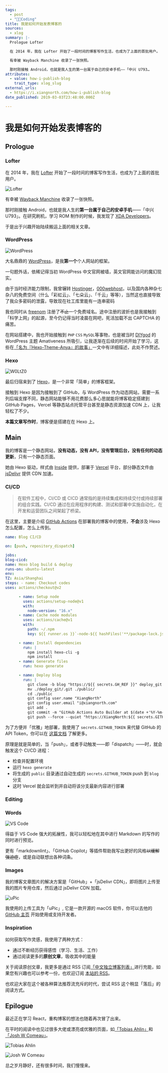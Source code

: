 ```yaml
---
tags:
  - post
  - "🧑‍💻Coding"
title: 我是如何开始发表博客的
sources:
  - xlog
summary: |-
  Prologue Lofter

  在 2014 年，我在 Lofter 开始了一段时间的博客写作生活，也成为了上面的首批用户。

  有幸被 Wayback Manchine 收录了一张快照。

  那时刚接触 Android，也就是我人生的第一台属于自己的安卓手机——「中兴 U793…
attributes:
  - value: how-i-publish-blog
    trait_type: xlog_slug
external_urls:
  - https://i.xiangnorth.com/how-i-publish-blog
date_published: 2019-03-03T23:48:00.000Z

---
```


# 我是如何开始发表博客的

## Prologue

### Lofter

在 2014 年，我在 [Lofter](https://lofter.com/) 开始了一段时间的博客写作生活，也成为了上面的首批用户。

![Lofter](./how-i-publish-blog/lofter.png)

有幸被 [Wayback Manchine](https://web.archive.org/web/20190315110511/http://yishuabear.lofter.com/) 收录了一张快照。

那时刚接触 Android，也就是我人生的**第一台属于自己的安卓手机**——「中兴 U793」。在研究刷机，学习 ROM 制作的时候，我发现了 [XDA Developers](https://xda-developers.com/)。

于是出于兴趣开始陆续搬运上面的相关文章。

### WordPress

![WordPress](./how-i-publish-blog/wordpress.png)

大名鼎鼎的 [WordPress](https://wordpress.com/)，是我**第一个**个人网站的框架。

一句题外话，依稀记得当初 WordPress 中文官网被墙，英文官网能访问的魔幻现实。

由于当时经济能力限制，我曾辗转 [Hostinger](https://www.hostinger.com/)，[000webhost](https://www.000webhost.com/)，以及国内各种杂七杂八的免费空间（什么「彩虹云」、「七朵云」、「千云」等等），当然这也直接导致了我众多密码的泄露，导致现在社工库里能有一连串密码

我也同时从 [freenom](https://freenom.com/) 注册了~~不止~~一个免费域名。途中注册的波折也是我接触到「科学上网」的起源，至今仍记得当时凌晨在网吧，死活加载不出 CAPTCHA 的痛苦。

在网站搭建中，我也开始接触到 `PHP` `CSS` `MySQL`等事物，也是被当时 [DIYgod](https://github.com/DIYgod) 的 WordPress 主题 Amativeness 所吸引，让我逐渐在后续的时间开始了学习，这些在[「名为『Hexo-Theme-Anya』的故事」](/the-story-of-anya)一文中有详细描述，此处不作赘述。

### Hexo

![W0LtZ0](./how-i-publish-blog/w0ltz0.png)

最后归宿来到了 [Hexo](https://hexo.io/)，是一个非常「简单」的博客框架。

接触到 Hexo 是因为接触到了 GitHub，与 WordPress 作为动态网站，需要一系列后端支撑不同，静态网站能够不用花费那么多心思就能将博客稳定搭建到 GitHub Pages，Vercel 等静态站点托管平台甚至是静态资源加速 CDN 上，让我轻松了不少。

**本篇文章写作时**，博客便是搭建在在 Hexo 上。

## Main

我的博客是一个静态网站，**没有动态，没有 API，没有管理后台，没有任何的动态更新**，只有一个静态页面。

她由 Hexo 驱动，样式由 [Inside](https://github.com/ikeq/hexo-theme-inside) 提供，部署于 [Vercel](https://vercel.com/) 平台，部分静态文件由 [jsDelivr](https://www.jsdelivr.com/) 提供 CDN 加速。

### CI/CD

> 在软件工程中，CI/CD 或 CICD 通常指的是持续集成和持续交付或持续部署的组合实践。CI/CD 通过在应用程序的构建、测试和部署中实施自动化，在开发和运营团队之间架起了桥梁。
> 

在这里，主要是介绍 [GitHub Actions](https://github.com/features/actions) 在部署我的博客中的使用，**不会**涉及 Hexo 怎么配置，怎么上传到。

```yaml
name: Blog CI/CD

on: [push, repository_dispatch]

jobs:
blog-cicd:
name: Hexo blog build & deploy
runs-on: ubuntu-latest
env:
TZ: Asia/Shanghai
steps: - name: Checkout codes
uses: actions/checkout@v2

      - name: Setup node
        uses: actions/setup-node@v1
        with:
          node-version: "16.x"
      - name: Cache node modules
        uses: actions/cache@v1
        with:
          path: ~/.npm
          key: ${{ runner.os }}`-node-${{ hashFiles('**/package-lock.json') }}

      - name: Install dependencies
        run: |
          npm install hexo-cli -g
          npm install
      - name: Generate files
        run: hexo generate

      - name: Deploy blog
        run: |
          git clone -b blog "https://${{ secrets.GH_REF }}" deploy_git
          mv ./deploy_git/.git ./public/
          cd ./public
          git config user.name "XiangNorth"
          git config user.email "i@xiangnorth.com"
          git add .
          git commit -m "GitHub Actions Auto Builder at $(date +'%Y-%m-%d %H:%M:%S')"
          git push --force --quiet "https://XiangNorth:${{ secrets.GITHUB_TOKEN }}@${{ secrets.GH_REF }}" blog:blog
```

为了方便并「优雅」地部署，我使用了 `secrets.GITHUB_TOKEN` 来代替 GitHub 的 API Token，你可以在 [这篇文档](https://docs.github.com/en/actions/security-guides/automatic-token-authentication) 了解更多。

原理是就是简单的，当「push」，或者手动触发——即「dispatch」——时，就会触发这个 CI/CD 进程：

- 检查并配置环境
- 运行 `hexo generate`
- 将生成的 `public` 目录通过自动生成的 `secrets.GITHUB_TOKEN` push 到 `blog` 分支
- 这时 Vercel 就会监听到并自动将该分支最新内容进行部署

### Editing

### Words

![VS Code](./how-i-publish-blog/vs_code.png)

得益于 VS Code 强大的拓展性，我可以轻松地在其中进行 Markdown 的写作的同时进行预览。

更有「markdownlint」、「GitHub Copilot」等插件帮助我写出更好的风格~~以缓解强迫症~~，或是自动联想出各种词条。

### Images

我的博客文章图片的解决方案是「GitHub」+「jsDelivr CDN」，即将图片上传至我的图片专用仓库，然后通过 jsDelivr CDN 加载。

![uPic](./how-i-publish-blog/upic.png)

我使用的上传工具为「uPic」, 它是一款开源的 macOS 软件，你可以去他的 [GitHub 主页](https://github.com/gee1k/uPic) 开始使用或支持开发者。

### Inspiration

如何获取写作灵感，我使用了两种方式：

- 通过不断经历获得感悟（学习、生活、工作）
- 通过阅读更多的**原创文章**，吸收其中的能量

关于阅读原创文章，我更多是通过 RSS 订阅[「中文独立博客列表」](https://github.com/timqian/chinese-independent-blogs)进行充能，如果您有兴趣也可以参考一份，也欢迎订阅 [本站的 RSS](https://xiangnorth.com/atom.xml)。

也欢迎大家在这个被各种算法推荐流充斥的时代，尝试 RSS 这个稍显「落后」的阅读方式。

## Epilogue

最近正在学习 React，重构博客的想法也随着再次冒了出来。

在平时的阅读中也见过很多大佬或漂亮或优雅的页面，如[「Tobias Ahlin」](https://tobiasahlin.com/blog/)和[「Josh W Comeau」](https://www.joshwcomeau.com/)。

![Tobias Ahlin](./how-i-publish-blog/tobias_ahlin.png)

![Josh W Comeau](./how-i-publish-blog/josh_w_comeau.png)

总之岁月静好，还有很多时间，我们慢慢来。